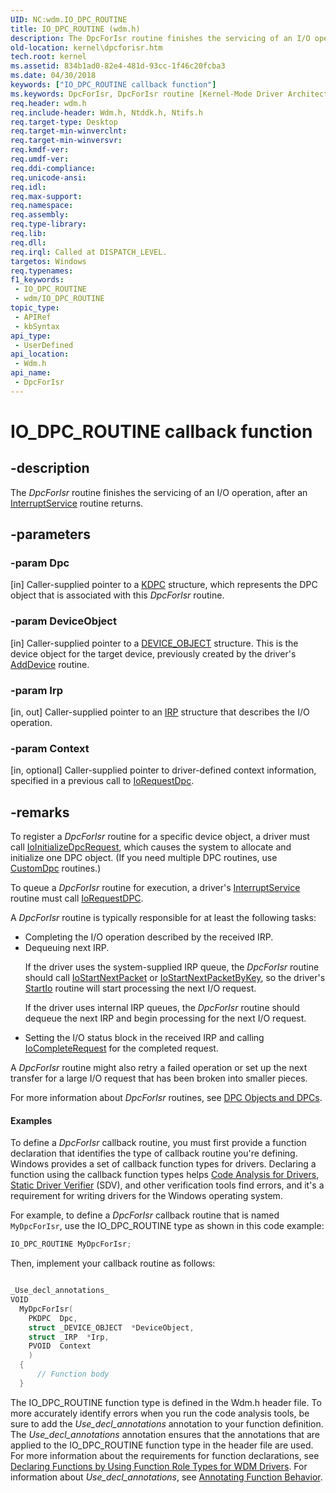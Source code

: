 ```yaml
---
UID: NC:wdm.IO_DPC_ROUTINE
title: IO_DPC_ROUTINE (wdm.h)
description: The DpcForIsr routine finishes the servicing of an I/O operation, after an InterruptService routine returns.
old-location: kernel\dpcforisr.htm
tech.root: kernel
ms.assetid: 834b1ad0-82e4-481d-93cc-1f46c20fcba3
ms.date: 04/30/2018
keywords: ["IO_DPC_ROUTINE callback function"]
ms.keywords: DpcForIsr, DpcForIsr routine [Kernel-Mode Driver Architecture], DrvrRtns_2d3825cf-0f9b-4698-9deb-e9fe5757fb9c.xml, IO_DPC_ROUTINE, kernel.dpcforisr, wdm/DpcForIsr
req.header: wdm.h
req.include-header: Wdm.h, Ntddk.h, Ntifs.h
req.target-type: Desktop
req.target-min-winverclnt: 
req.target-min-winversvr: 
req.kmdf-ver: 
req.umdf-ver: 
req.ddi-compliance: 
req.unicode-ansi: 
req.idl: 
req.max-support: 
req.namespace: 
req.assembly: 
req.type-library: 
req.lib: 
req.dll: 
req.irql: Called at DISPATCH_LEVEL.
targetos: Windows
req.typenames: 
f1_keywords:
 - IO_DPC_ROUTINE
 - wdm/IO_DPC_ROUTINE
topic_type:
 - APIRef
 - kbSyntax
api_type:
 - UserDefined
api_location:
 - Wdm.h
api_name:
 - DpcForIsr
---
```


# IO_DPC_ROUTINE callback function


## -description

The <i>DpcForIsr</i> routine finishes the servicing of an I/O operation, after an <a href="https://docs.microsoft.com/windows-hardware/drivers/ddi/wdm/nc-wdm-kservice_routine">InterruptService</a> routine returns.

## -parameters

### -param Dpc 

[in]
Caller-supplied pointer to a <a href="https://docs.microsoft.com/windows-hardware/drivers/kernel/eprocess">KDPC</a> structure, which represents the DPC object that is associated with this <i>DpcForIsr</i> routine.

### -param DeviceObject 

[in]
Caller-supplied pointer to a <a href="https://docs.microsoft.com/windows-hardware/drivers/ddi/wdm/ns-wdm-_device_object">DEVICE_OBJECT</a> structure. This is the device object for the target device, previously created by the driver's <a href="https://docs.microsoft.com/windows-hardware/drivers/ddi/wdm/nc-wdm-driver_add_device">AddDevice</a> routine.

### -param Irp 

[in, out]
Caller-supplied pointer to an <a href="https://docs.microsoft.com/windows-hardware/drivers/ddi/wdm/ns-wdm-_irp">IRP</a> structure that describes the I/O operation.

### -param Context 

[in, optional]
Caller-supplied pointer to driver-defined context information, specified in a previous call to <a href="https://docs.microsoft.com/windows-hardware/drivers/ddi/wdm/nf-wdm-iorequestdpc">IoRequestDpc</a>.

## -remarks

To register a <i>DpcForIsr</i> routine for a specific device object, a driver must call <a href="https://docs.microsoft.com/windows-hardware/drivers/ddi/wdm/nf-wdm-ioinitializedpcrequest">IoInitializeDpcRequest</a>, which causes the system to allocate and initialize one DPC object. (If you need multiple DPC routines, use <a href="https://docs.microsoft.com/windows-hardware/drivers/ddi/wdm/nc-wdm-kdeferred_routine">CustomDpc</a> routines.)

To queue a <i>DpcForIsr</i> routine for execution, a driver's <a href="https://docs.microsoft.com/windows-hardware/drivers/ddi/wdm/nc-wdm-kservice_routine">InterruptService</a> routine must call <a href="https://docs.microsoft.com/windows-hardware/drivers/ddi/wdm/nf-wdm-iorequestdpc">IoRequestDPC</a>.

A <i>DpcForIsr</i> routine is typically responsible for at least the following tasks:

<ul>
<li>
Completing the I/O operation described by the received IRP. 

</li>
<li>
Dequeuing next IRP.

If the driver uses the system-supplied IRP queue, the <i>DpcForIsr</i> routine should call <a href="https://docs.microsoft.com/windows-hardware/drivers/ddi/ntifs/nf-ntifs-iostartnextpacket">IoStartNextPacket</a> or <a href="https://docs.microsoft.com/windows-hardware/drivers/ddi/ntifs/nf-ntifs-iostartnextpacketbykey">IoStartNextPacketByKey</a>, so the driver's <a href="https://docs.microsoft.com/windows-hardware/drivers/ddi/wdm/nc-wdm-driver_startio">StartIo</a> routine will start processing the next I/O request.

If the driver uses internal IRP queues, the <i>DpcForIsr</i> routine should dequeue the next IRP and begin processing for the next I/O request. 

</li>
<li>
Setting the I/O status block in the received IRP and calling <a href="https://docs.microsoft.com/windows-hardware/drivers/ddi/wdm/nf-wdm-iocompleterequest">IoCompleteRequest</a> for the completed request.

</li>
</ul>
A <i>DpcForIsr</i> routine might also retry a failed operation or set up the next transfer for a large I/O request that has been broken into smaller pieces.

For more information about <i>DpcForIsr</i> routines, see <a href="https://docs.microsoft.com/windows-hardware/drivers/kernel/dpc-objects-and-dpcs">DPC Objects and DPCs</a>. 


#### Examples

To define a <i>DpcForIsr</i> callback routine, you must first provide a function declaration that identifies the type of callback routine you're defining. Windows provides a set of callback function types for drivers. Declaring a function using the callback function types helps <a href="https://docs.microsoft.com/windows-hardware/drivers/devtest/code-analysis-for-drivers">Code Analysis for Drivers</a>, <a href="https://docs.microsoft.com/windows-hardware/drivers/devtest/static-driver-verifier">Static Driver Verifier</a> (SDV), and other verification tools find errors, and it's a requirement for writing drivers for the Windows operating system.

For example, to define a <i>DpcForIsr</i> callback routine that is named <code>MyDpcForIsr</code>, use the IO_DPC_ROUTINE type as shown in this code example:


```cpp
IO_DPC_ROUTINE MyDpcForIsr;
```

Then, implement your callback routine as follows:


```cpp

_Use_decl_annotations_
VOID
  MyDpcForIsr(
    PKDPC  Dpc,
    struct _DEVICE_OBJECT  *DeviceObject,
    struct _IRP  *Irp,
    PVOID  Context
    )
  {
      // Function body
  }
```

The IO_DPC_ROUTINE function type is defined in the Wdm.h header file. To more accurately identify errors when you run the code analysis tools, be sure to add the _Use_decl_annotations_ annotation to your function definition. The _Use_decl_annotations_ annotation ensures that the annotations that are applied to the IO_DPC_ROUTINE function type in the header file are used. For more information about the requirements for function declarations, see <a href="https://docs.microsoft.com/windows-hardware/drivers/devtest/declaring-functions-using-function-role-types-for-wdm-drivers">Declaring Functions by Using Function Role Types for WDM Drivers</a>. For information about _Use_decl_annotations_, see <a href="https://go.microsoft.com/fwlink/p/?linkid=286697">Annotating Function Behavior</a>.

<div class="code"></div>

